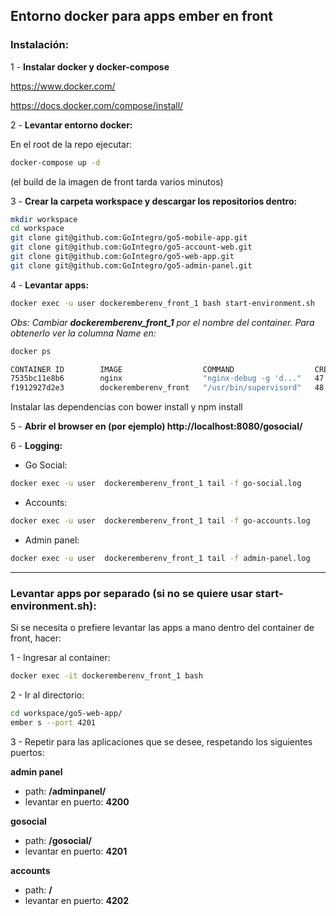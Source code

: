 ## Entorno docker para apps ember en front

### Instalación:
1 - **Instalar docker y docker-compose**

https://www.docker.com/

https://docs.docker.com/compose/install/

2 - **Levantar entorno docker:**

En el root de la repo ejecutar:

```bash
docker-compose up -d
```

(el build de la imagen de front tarda varios minutos)

3 - **Crear la carpeta workspace y descargar los repositorios dentro:**

```bash
mkdir workspace
cd workspace
git clone git@github.com:GoIntegro/go5-mobile-app.git
git clone git@github.com:GoIntegro/go5-account-web.git
git clone git@github.com:GoIntegro/go5-web-app.git
git clone git@github.com:GoIntegro/go5-admin-panel.git
```
4 - **Levantar apps:**
```bash
docker exec -u user dockeremberenv_front_1 bash start-environment.sh
```
*Obs: Cambiar __**dockeremberenv_front_1**__ por el nombre del container.
Para obtenerlo ver la columna Name en:*

```bash
docker ps

CONTAINER ID        IMAGE                  COMMAND                  CREATED             STATUS              PORTS                                                                                                             NAMES
7535bc11e8b6        nginx                  "nginx-debug -g 'd..."   47 minutes ago      Up 47 minutes       80/tcp, 443/tcp, 0.0.0.0:8080->8080/tcp                                                                           dockeremberenv_nginx_1
f1912927d2e3        dockeremberenv_front   "/usr/bin/supervisord"   48 minutes ago      Up 47 minutes       0.0.0.0:49153-49155->49153-49155/tcp, 0.0.0.0:32791->4200/tcp, 0.0.0.0:32790->4201/tcp, 0.0.0.0:32789->4202/tcp   dockeremberenv_front_1

```
Instalar las dependencias con bower install y npm install

5 - **Abrir el browser en (por ejemplo) http://localhost:8080/gosocial/**

6 - **Logging:**
- Go Social:
```bash
docker exec -u user  dockeremberenv_front_1 tail -f go-social.log
```
- Accounts:
```bash
docker exec -u user  dockeremberenv_front_1 tail -f go-accounts.log
```
- Admin panel:
```bash
docker exec -u user  dockeremberenv_front_1 tail -f admin-panel.log
```


--------------------------------------------------------------------------

### Levantar apps por separado (si no se quiere usar start-environment.sh):
Si se necesita o prefiere levantar las apps a mano dentro del container de front, hacer:

1 - Ingresar al container: 
```bash
docker exec -it dockeremberenv_front_1 bash
```
2 - Ir al directorio:
```bash
cd workspace/go5-web-app/
ember s --port 4201
```
3 - Repetir para las aplicaciones que se desee, respetando los siguientes puertos:

__**admin panel**__
- path: **/adminpanel/**
- levantar en puerto: **4200**
  
__**gosocial**__
- path: **/gosocial/**
- levantar en puerto: **4201**

__**accounts**__
- path: **/**
- levantar en puerto: **4202**

